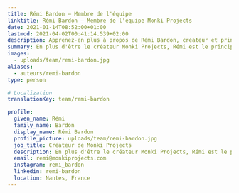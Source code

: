 ```yaml
---
title: Rémi Bardon – Membre de l'équipe
linktitle: Rémi Bardon – Membre de l'équipe Monki Projects
date: 2021-01-14T08:52:00+01:00
lastmod: 2021-04-02T00:41:14.539+02:00
description: Apprenez-en plus à propos de Rémi Bardon, créateur et principal développeur de Monki Projects.
summary: En plus d'être le créateur Monki Projects, Rémi est le principal – et seul – développeur.
images:
  - uploads/team/remi-bardon.jpg
aliases:
  - auteurs/remi-bardon
type: person

# Localization
translationKey: team/remi-bardon

profile:
  given_name: Rémi
  family_name: Bardon
  display_name: Rémi Bardon
  profile_picture: uploads/team/remi-bardon.jpg
  job_title: Créateur de Monki Projects
  description: En plus d'être le créateur Monki Projects, Rémi est le principal – et seul – développeur.
  email: remi@monkiprojects.com
  instagram: remi_bardon
  linkedin: remi-bardon
  location: Nantes, France
---
```

